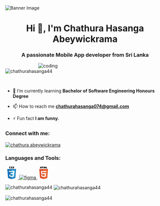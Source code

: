 <img src="https://th.bing.com/th/id/R.ffe5a0bd0f3dc1e3762e312231caabdd?rik=FlVCs40rmNYY6A&riu=http%3a%2f%2faxespoint.com%2fimg%2faxespoint_slider1.png&ehk=VdXku%2bTvX63WlKFf%2f0GmEwR9USpYK1nUM1Tx9S2JIkc%3d&risl=&pid=ImgRaw" alt="Banner Image" height="400">

<h1 align="center">Hi 👋, I'm Chathura Hasanga Abeywickrama</h1>
<h3 align="center">A passionate Mobile App developer from Sri Lanka</h3>
<img align="right" alt="coding" width="400" src="https://www.bing.com/th/id/OGC.7755cd19d65c849a49efc43f3b4958c8?pid=1.7&rurl=https%3a%2f%2fmedia.giphy.com%2fmedia%2ffnD9cHHIrYRYk%2fgiphy.gif&ehk=zyNPEkOTRd%2bkVusA9QR6%2bFT9wYnreOEtMcCF7MfUQmU%3d">

<p align="left"> <img src="https://komarev.com/ghpvc/?username=chathurahasanga44&label=Profile%20views&color=0e75b6&style=flat" alt="chathurahasanga44" /> </p>

<p align="left"> <a href="https://twitter.com/" target="blank"><img src="https://img.shields.io/twitter/follow/?logo=twitter&style=for-the-badge" alt="" /></a> </p>

- 🌱 I’m currently learning **Bachelor of Software Engineering Honours Degree**

- 📫 How to reach me **chathurahasanga074@gmail.com**

- ⚡ Fun fact **I am funny.**

<h3 align="left">Connect with me:</h3>
<p align="left">
<a href="https://linkedin.com/in/chathura-abeywickrama-47658321b/" target="blank"><img align="center" src="https://raw.githubusercontent.com/rahuldkjain/github-profile-readme-generator/master/src/images/icons/Social/linked-in-alt.svg" alt="chathura abeywickrama" height="30" width="40" /></a>
</p>

<h3 align="left">Languages and Tools:</h3>
<p align="left"> <a href="https://www.w3schools.com/css/" target="_blank" rel="noreferrer"> <img src="https://raw.githubusercontent.com/devicons/devicon/master/icons/css3/css3-original-wordmark.svg" alt="css3" width="40" height="40"/> </a> <a href="https://www.figma.com/" target="_blank" rel="noreferrer"> <img src="https://www.vectorlogo.zone/logos/figma/figma-icon.svg" alt="figma" width="40" height="40"/> </a> <a href="https://www.w3.org/html/" target="_blank" rel="noreferrer"> <img src="https://raw.githubusercontent.com/devicons/devicon/master/icons/html5/html5-original-wordmark.svg" alt="html5" width="40" height="40"/> </a> </p>

<p><img align="left" src="https://github-readme-stats.vercel.app/api/top-langs?username=chathurahasanga44&show_icons=true&locale=en&layout=compact" alt="chathurahasanga44" /></p>

<p>&nbsp;<img align="center" src="https://github-readme-stats.vercel.app/api?username=chathurahasanga44&show_icons=true&locale=en" alt="chathurahasanga44" /></p>

<p><img align="center" src="https://github-readme-streak-stats.herokuapp.com/?user=chathurahasanga44&" alt="chathurahasanga44" /></p>
